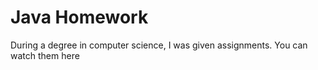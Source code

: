 # Java Homework
During a degree in computer science, I was given assignments. You can watch them here
